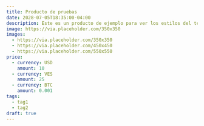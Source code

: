 ```yaml
---
title: Producto de pruebas
date: 2028-07-05T18:35:00-04:00
description: Este es un producto de ejemplo para ver los estilos del tema.
image: https://via.placeholder.com/350x350
images:
  - https://via.placeholder.com/350x350
  - https://via.placeholder.com/450x450
  - https://via.placeholder.com/550x550
price:
  - currency: USD
    amount: 10
  - currency: VES
    amount: 25
  - currency: BTC
    amount: 0.001
tags:
  - tag1
  - tag2
draft: true
---
```


